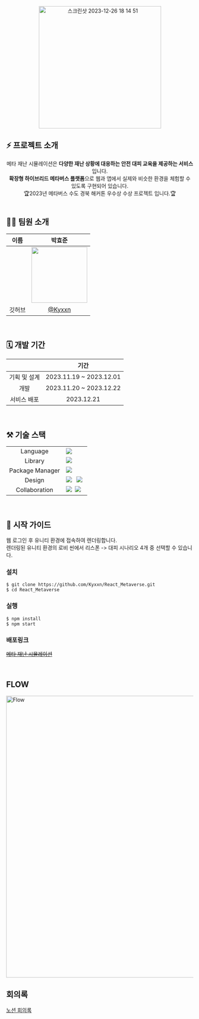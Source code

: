 <div>

  <div align="center">
      <img width="329" alt="스크린샷 2023-12-26 18 14 51" src="https://github.com/Kyxxn/React_Metaverse/assets/129862357/f982eb8e-7665-40eb-8f95-b55bb0bdbd6b">
  </div>

## ⚡️ 프로젝트 소개

<div align="center">
  <div>메타 재난 시뮬레이션은 <b>다양한 재난 상황에 대응하는 안전 대피 교육을 제공하는 서비스</b>입니다.</div>
  <div><b>확장형 하이브리드 메타버스 플랫폼</b>으로 웹과 앱에서 실제와 비슷한 환경을 체험할 수 있도록 구현되어 있습니다.</div>
  <div>🏆2023년 메타버스 수도 경북 해커톤 우수상 수상 프로젝트 입니다.🏆</div>
</div>
<br>

<!-- ## 🪄 배포 주소 --> 
<!-- 배포 주소 작성 -->

## 🧑‍💻 팀원 소개


| 이름 |  박효준  |
| :------------: | :------------: |
|  | <img src="https://github.com/Kyxxn/React_Metaverse/assets/129862357/440e93ab-233b-47ef-9637-a4515d13d915" width="150"/> |
| 깃허브 | [@Kyxxn](https://github.com/Kyxxn) |

<br>

## 🗓️ 개발 기간

||기간|
|:---:|:---:|
|기획 및 설계|2023.11.19 ~ 2023.12.01|
|개발|2023.11.20 ~ 2023.12.22|
|서비스 배포|2023.12.21|

<br>

## ⚒️ 기술 스택

<table>
<tr>
 <td align="center">Language</td>
 <td>
  <img src="https://img.shields.io/badge/JavaScript-F7DF1E?style=for-the-badge&logo=JavaScript&logoColor=ffffff"/>
 </td>
</tr>
<tr>
 <td align="center">Library</td>
 <td>
  <img src="https://img.shields.io/badge/React-61DAFB?style=for-the-badge&logo=React&logoColor=ffffff"/>&nbsp  
</tr>
<tr>
 <td align="center">Package Manager</td>
 <td>
    <img src="https://img.shields.io/badge/npm-CB3837?style=for-the-badge&logo=npm&logoColor=white">&nbsp 
  </td>
</tr>
<tr>
 <td align="center">Design</td>
 <td>
   <img src="https://img.shields.io/badge/Styled-components-DB7093?style=for-the-badge&logo=styledcomponents&logoColor=white"> &nbsp 
    <img src="https://img.shields.io/badge/Figma-F24E1E?style=for-the-badge&logo=Figma&logoColor=white"/>&nbsp 
  </td>
</tr>
<tr>
 <td align="center">Collaboration</td>
 <td>
    <img src="https://img.shields.io/badge/Git-F05032?style=for-the-badge&logo=Git&logoColor=white"/>&nbsp 
    <img src="https://img.shields.io/badge/GitHub-181717?style=for-the-badge&logo=GitHub&logoColor=white"/>&nbsp
 </td>
</table>

<br>

## 🏃 시작 가이드

<!-- ### 요구 사항
누군가 clone해서 실행하려고 할 때 필요한 요구사항 및 버전 기재 
1. Node.js
2. Npm 
<br> -->
웹 로그인 후 유니티 환경에 접속하여 렌더링합니다.
<br>
렌더링된 유니티 환경의 로비 씬에서 리스폰 -> 대피 시나리오 4개 중 선택할 수 있습니다.


### 설치
```
$ git clone https://github.com/Kyxxn/React_Metaverse.git
$ cd React_Metaverse
```

### 실행
```
$ npm install
$ npm start
```
### 배포링크

~~[메타 재난 시뮬레이션](http://3.36.87.32:3000/)~~

<br>

## FLOW
<img width="758" alt="Flow" src="https://github.com/Kyxxn/React_Metaverse/assets/129862357/1e764e7c-0bcd-4a1f-81f2-4854a6648646">

## 회의록
[노션 회의록](https://metaversehackaton.notion.site/1ca66c0c3bde490ea17bb5ec8060b38f?pvs=4) 

